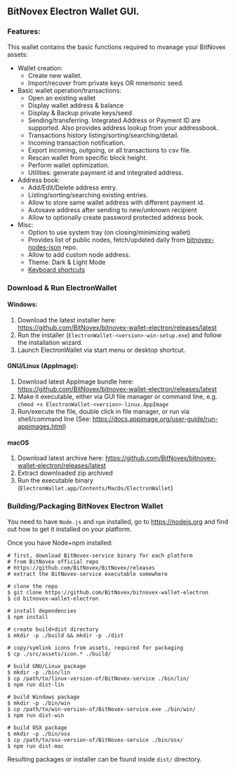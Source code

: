 ## BitNovex Electron Wallet GUI.

### Features:

This wallet contains the basic functions required to mvanage your BitNovex assets:

* Wallet creation:
  * Create new wallet.
  * Import/recover from private keys OR mnemonic seed.
* Basic wallet operation/transactions:
  * Open an existing  wallet
  * Display wallet address & balance
  * Display & Backup private keys/seed
  * Sending/transferring. Integrated Address or Payment ID are supported. Also provides address lookup from your addressbook.
  * Transactions history listing/sorting/searching/detail.
  * Incoming transaction notification.
  * Export incoming, outgoing, or all transactions to csv file.
  * Rescan wallet from specific block height.
  * Perform wallet optimization.
  * Utilities: generate payment id and integrated address.
* Address book:
  * Add/Edit/Delete address entry.
  * Listing/sorting/searching existing entries.
  * Allow to store same wallet address with different payment id.
  * Autosave address after sending to new/unknown recipient
  * Allow to optionally create password protected address book.
* Misc:
  * Option to use system tray (on closing/minimizing wallet)
  * Provides list of public nodes, fetch/updated daily from [bitnovex-nodes-json](https://github.com/BitNovex/bitnovex-nodes-json) repo.
  * Allow to add custom node address.
  * Theme: Dark & Light Mode
  * [Keyboard shortcuts](docs/shortcut.md)

### Download &amp; Run ElectronWallet

#### Windows:
1. Download the latest installer here: https://github.com/BitNovex/bitnovex-wallet-electron/releases/latest
2. Run the installer (`ElectronWallet-<version>-win-setup.exe`) and follow the installation wizard.
3. Launch ElectronWallet via start menu or desktop shortcut.

#### GNU/Linux (AppImage):
1. Download latest AppImage bundle here: https://github.com/BitNovex/bitnovex-wallet-electron/releases/latest
2. Make it executable, either via GUI file manager or command line, e.g. `chmod +x ElectronWallet-<version>-linux.AppImage`
3. Run/execute the file, double click in file manager, or run via shell/command line (See: https://docs.appimage.org/user-guide/run-appimages.html)

#### macOS
1. Download latest archive here: https://github.com/BitNovex/bitnovex-wallet-electron/releases/latest
2. Extract downloaded zip archived
3. Run the executable binary (`ElectronWallet.app/Contents/MacOs/ElectronWallet`)

### Building/Packaging BitNovex Electron Wallet
You need to have `Node.js` and `npm` installed, go to https://nodejs.org and find out how to get it installed on your platform.

Once you have Node+npm installed:
```
# first, download BitNovex-service binary for each platform
# from BitNovex official repo
# https://github.com/BitNovex/BitNovex/releases
# extract the BitNovex-service executable somewhere

# clone the repo
$ git clone https://github.com/BitNovex/bitnovex-wallet-electron
$ cd bitnovex-wallet-electron

# install dependencies
$ npm install

# create build+dist directory
$ mkdir -p ./build && mkdir -p ./dist

# copy/symlink icons from assets, required for packaging
$ cp ./src/assets/icon.* ./build/

# build GNU/Linux package
$ mkdir -p ./bin/lin
$ cp /path/to/linux-version-of/BitNovex-service ./bin/lin/
$ npm run dist-lin

# build Windows package
$ mkdir -p ./bin/win
$ cp /path/to/win-version-of/BitNovex-service.exe ./bin/win/
$ npm run dist-win

# build OSX package
$ mkdir -p ./bin/osx
$ cp /path/to/osx-version-of/BitNovex-service ./bin/osx/
$ npm run dist-mac
```

Resulting packages or installer can be found inside `dist/` directory.
